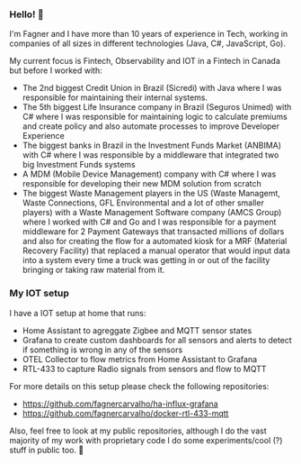 ### Hello! 👋

I'm Fagner and I have more than 10 years of experience in Tech, working in companies of all sizes in different technologies (Java, C#, JavaScript, Go).

My current focus is Fintech, Observability and IOT in a Fintech in Canada but before I worked with:
- The 2nd biggest Credit Union in Brazil (Sicredi) with Java where I was responsible for maintaining their internal systems.
- The 5th biggest Life Insurance company in Brazil (Seguros Unimed) with C# where I was responsible for maintaining logic to calculate premiums and create policy and also automate processes to improve Developer Experience
- The biggest banks in Brazil in the Investment Funds Market (ANBIMA) with C# where I was responsible by a middleware that integrated two big Investment Funds systems
- A MDM (Mobile Device Management) company with C# where I was responsible for developing their new MDM solution from scratch
- The biggest Waste Management players in the US (Waste Managemt, Waste Connections, GFL Environmental and a lot of other smaller players) with a Waste Management Software company (AMCS Group) where I worked with C# and Go and I was responsible for a payment middleware for 2 Payment Gateways that transacted millions of dollars and also for creating the flow for a automated kiosk for a MRF (Material Recovery Facility) that replaced a manual operator that would input data into a system every time a truck was getting in or out of the facility bringing or taking raw material from it.

### My IOT setup

I have a IOT setup at home that runs:
- Home Assistant to agreggate Zigbee and MQTT sensor states
- Grafana to create custom dashboards for all sensors and alerts to detect if something is wrong in any of the sensors
- OTEL Collector to flow metrics from Home Assistant to Grafana
- RTL-433 to capture Radio signals from sensors and flow to MQTT

For more details on this setup please check the following repositories:
- https://github.com/fagnercarvalho/ha-influx-grafana
- https://github.com/fagnercarvalho/docker-rtl-433-mqtt

Also, feel free to look at my public repositories, although I do the vast majority of my work with proprietary code I do some experiments/cool (?) stuff in public too. 🙂
